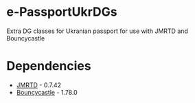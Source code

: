 # e-PassportUkrDGs

Extra DG classes for Ukranian passport for use with JMRTD and Bouncycastle

# Dependencies

- [JMRTD](https://jmrtd.org/) - 0.7.42
- [Bouncycastle](https://www.bouncycastle.org/documentation/documentation-java/) - 1.78.0
